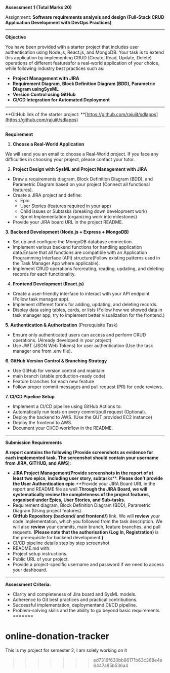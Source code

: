

**Assessment 1 (Total Marks **20**)**

Assignment: **Software requirements analysis and design (**Full-Stack CRUD Application Development with DevOps Practices**)**


---

**Objective**

You have been provided with a starter project that includes user authentication using Node.js, React.js, and MongoDB. Your task is to extend this application by implementing CRUD (Create, Read, Update, Delete) operations of different featuresfor a real-world application of your choice, while following industry best practices such as: 

* **Project Management with JIRA**
* **Requirement Diagram**, **Block Definition Diagram (**BDD), Parametric Diagram using**SysML**
* **Version Control using GitHub**
* **CI/CD Integration for Automated Deployment**

---

**GitHub link of the starter project: **[https://github.com/rajuiit/sdlapps](https://github.com/rajuiit/sdlapps)

---

**Requirement**

1. **Choose a Real-World Application**

We will send you an email to choose a Real-World project. If you face any difficulties in choosing your project, please contact your tutor.

2. **Project Design with SysML and Project Management with JIRA**

* Draw a requirements diagram, Block Definition Diagram (BDD), and Parametric Diagram based on your project (Connect all functional features).
* Create a JIRA project and define:
  * Epic
  * User Stories (features required in your app)
  * Child issues or Subtasks (breaking down development work)
  * Sprint Implementation (organizing work into milestones)
* Provide your JIRA board URL in the project README.

**3. Backend Development (Node.js + Express + MongoDB)**

* Set up and configure the MongoDB database connection.
* Implement various backend functions for handling application data.Ensure that all functions are compatible with an Application Programming Interface (API) structure(Follow existing patterns used in the Task Manager App where applicable).
* Implement CRUD operations forcreating, reading, updating, and deleting records for each functionality.

4. **Frontend Development (React.js)**

* Create a user-friendly interface to interact with your API endpoint (Follow task manager app).
* Implement different forms for adding, updating, and deleting records.
* Display data using tables, cards, or lists (Follow how we showed data in task manager app, try to implement better visualization for the frontend.)

**5. Authentication & Authorization** (Prerequisite Task)

* Ensure only authenticated users can access and perform CRUD operations. (Already developed in your project)
* Use JWT (JSON Web Tokens) for user authentication (Use the task manager one from .env file).

**6. GitHub Version Control & Branching Strategy**

* Use GitHub for version control and maintain:
* main branch (stable production-ready code)
* Feature branches for each new feature
* Follow proper commit messages and pull request (PR) for code reviews.

**7. CI/CD Pipeline Setup**

* Implement a CI/CD pipeline using GitHub Actions to:
* Automatically run tests on every commit/pull request (Optional).
* Deploy the backend to AWS. (Use the QUT provided EC2 instance)
* Deploy the frontend to AWS.
* Document your CI/CD workflow in the README.

---

**Submission Requirements**

**A report **contains** the following (Provide screenshots as evidence for each implemented task. **The screenshot should **contain** your username** from JIRA, GITHUB, and AWS**):

* **JIRA Project **Management**(Provide screenshots in the **report o**f at least two epics**, **including user story, sub**t**a**sks**. **Please **don’t** provide **the **U**ser Authentication** epic**.**Provide your JIRA Board URL in the report and README file as well.**Through the JIRA Board, we will systematically review the completeness of the project features, organised under Epics, User Stories, and Sub-tasks.**
* Requirement diagram, Block Definition Diagram (BDD), Parametric Diagram (Using project features).
* **GitHub Repository (backend/ and frontend/)** link. We will **review** your code implementation, which you followed from the task description. We will also **review** your commits, main branch, feature branches, and pull requests. **(**Please note that the authorisation** (Log In, Registration)** is the prerequisite for backend development.**)**
* CI/CD pipeline details step by step screenshot.
* README.md with:
* Project setup instructions.
* Public URL of your project.
* Provide a project-specific username and password if we need to access your dashboard.

---

**Assessment Criteria:**

* Clarity and completeness of Jira board and SysML models.
* Adherence to Git best practices and practical contributions.
* Successful implementation, deploymentand CI/CD pipeline.
* Problem-solving skills and the ability to go beyond basic requirements.
=======
# online-donation-tracker
This is my project for semester 2, I am solely working on it
>>>>>>> ed7316f630bb86171b63c368e4e6447a85b536a4
